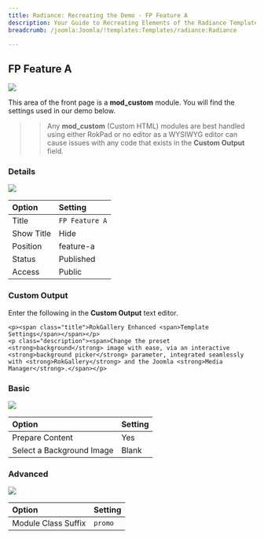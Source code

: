 ```yaml
---
title: Radiance: Recreating the Demo - FP Feature A
description: Your Guide to Recreating Elements of the Radiance Template for Joomla
breadcrumb: /joomla:Joomla/!templates:Templates/radiance:Radiance

---
```


FP Feature A
-----

![][demo]

This area of the front page is a **mod_custom** module. You will find the settings used in our demo below.

>> Any **mod_custom** (Custom HTML) modules are best handled using either RokPad or no editor as a WYSIWYG editor can cause issues with any code that exists in the **Custom Output** field.

### Details

![][demo2]

| Option     | Setting            |  
| :--------- | :----------------- |  
| Title      | `FP Feature A`     |  
| Show Title | Hide               |  
| Position   | feature-a          |  
| Status     | Published          |  
| Access     | Public             |  

### Custom Output

Enter the following in the **Custom Output** text editor.

~~~
<p><span class="title">RokGallery Enhanced <span>Template Settings</span></span></p>
<p class="description"><span>Change the preset <strong>background</strong> image with ease, via an interactive <strong>background picker</strong> parameter, integrated seamlessly with <strong>RokGallery</strong> and the Joomla <strong>Media Manager</strong>.</span></p>
~~~

### Basic

![][demo3]

| Option                    | Setting |  
| :------------------------ | :------ |  
| Prepare Content           | Yes     |  
| Select a Background Image | Blank   |

### Advanced

![][demo4]

| Option              | Setting  |  
| :------------------ | :------- |  
| Module Class Suffix | `promo`  |  

[demo]: assets/demo_1.jpeg
[demo2]: assets/featurea_1.jpeg
[demo3]: assets/featurea_2.jpeg
[demo4]: assets/featurea_3.jpeg